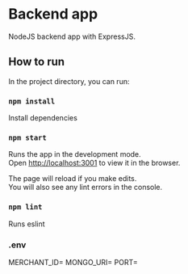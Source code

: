 # Backend app 

NodeJS backend app with ExpressJS.

## How to run

In the project directory, you can run:

### `npm install`

Install dependencies

### `npm start`

Runs the app in the development mode.\
Open [http://localhost:3001](http://localhost:3001) to view it in the browser.

The page will reload if you make edits.\
You will also see any lint errors in the console.

### `npm lint`

Runs eslint


### .env

MERCHANT_ID=
MONGO_URI=
PORT=

